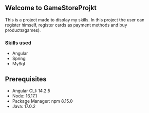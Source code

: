 ## Welcome to GameStoreProjkt
This is a project made to display my skills. In this project the user can register himself, register cards as payment methods and buy products(games).

### Skills used
- Angular
- Spring
- MySql

## Prerequisites
- Angular CLI: 14.2.5
- Node: 16.17.1
- Package Manager: npm 8.15.0
- Java: 17.0.2